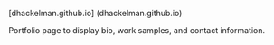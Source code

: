 [dhackelman.github.io] (dhackelman.github.io)

Portfolio page to display bio, work samples, and contact information.
